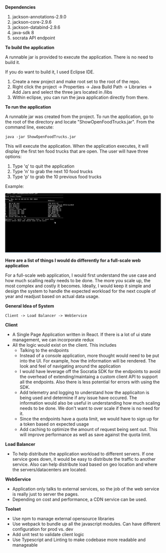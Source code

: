 **Dependencies**
1. jackson-annotations-2.9.0
2. jackson-core-2.9.6
3. jackson-databind-2.9.6
4. java-sdk 8
5. socrata API endpoint

**To build the application**

A runnable jar is provided to execute the application.  There is no need to build it. 

If you do want to build it, I used Eclipse IDE.  
1) Create a new project and make root set to the root of the repo.  
2) Right click the project -> Properties -> Java Build Path -> Libraries -> Add Jars and select the three jars located in /libs
3) Within eclipse, you can run the java application directly from there.

**To run the application**

A runnable jar was created from the project.  To run the application, go to the root of the directory and locate "ShowOpenFoodTrucks.jar".
From the command line, execute:

    java -jar ShowOpenFoodTrucks.jar

This will execute the application.  When the application executes, it will display the first ten food trucks that are open.  The user
will have three options:
1. Type 'q' to quit the application
2. Type 'n' to grab the next 10 food trucks
3. Type 'p' to grab the 10 previous food trucks

Example:

![alt-text](https://github.com/darewreck54/redfin/blob/master/clip.gif)

**Here are a list of things I would do differently for a full-scale web application**

For a full-scale web application, I would first understand the use case and how much scalling really needs to be done.
The more you scale up, the most complex and costly it becomes.  Ideally, I would keep it simple and design the system
to handle the expected workload for the next couple of year and readjust based on actual data usage.  

**General Idea of System**
    
    Client -> Load Balancer -> WebService

**Client**
- A Single Page Application written in React.  If there is a lot of ui state management, we can incorporate redux
- All the logic would exist on the client.  This includes
    - Talking to the endpoints
    - Instead of a console application, more thought would need to be put into the UI.  For example, how the information 
      will be rendered.  The look and feel of navigating around the application
    - I would have leverage off the Socratia SDK for the endpoints to avoid the overhead of extending/maintaing a custom client API to support all the endpoints. 
      Also there is less potential for errors with using the SDK.  
    - Add telemetry and logging to understand how the applicaiton is being used and determine if any issue have occured.  The information
      would also be useful in understanding how much scaling needs to be done.  We don't want to over scale if there is no need for it.
    - Since the endpoints have a quota limit, we would have to sign up for a token based on expected usage
    - Add caching to optimize the amount of request being sent out.  This will improve performance as well as save against the quota limit.

**Load Balancer**
- To help distribute the application workload to different servers.  If one service goes down, it would be easy to distribute the traffic to
  another service.  Also can help distribute load based on geo location and where the servers/datacenters are located.

**WebService**
- Application only talks to external services, so the job of the web service is really just to server the pages.  
- Depending on cost and performance, a CDN service can be used.  

**Toolset**
- Use npm to manage external opensource libraries
- Use webpack to bundle up all the javascript modules.  Can have different configuration for prod vs. dev
- Add unit test to validate client logic
- Use Typescript and Linting to make codebase more readable and manageable